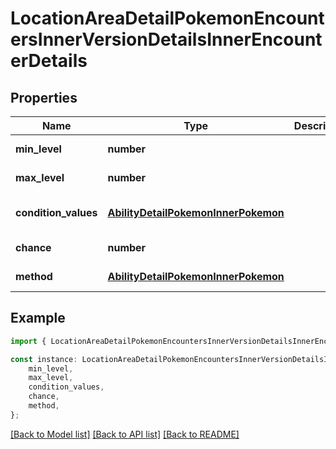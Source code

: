 # LocationAreaDetailPokemonEncountersInnerVersionDetailsInnerEncounterDetails


## Properties

Name | Type | Description | Notes
------------ | ------------- | ------------- | -------------
**min_level** | **number** |  | [default to undefined]
**max_level** | **number** |  | [default to undefined]
**condition_values** | [**AbilityDetailPokemonInnerPokemon**](AbilityDetailPokemonInnerPokemon.md) |  | [optional] [default to undefined]
**chance** | **number** |  | [default to undefined]
**method** | [**AbilityDetailPokemonInnerPokemon**](AbilityDetailPokemonInnerPokemon.md) |  | [default to undefined]

## Example

```typescript
import { LocationAreaDetailPokemonEncountersInnerVersionDetailsInnerEncounterDetails } from './api';

const instance: LocationAreaDetailPokemonEncountersInnerVersionDetailsInnerEncounterDetails = {
    min_level,
    max_level,
    condition_values,
    chance,
    method,
};
```

[[Back to Model list]](../README.md#documentation-for-models) [[Back to API list]](../README.md#documentation-for-api-endpoints) [[Back to README]](../README.md)
